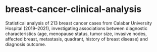 # breast-cancer-clinical-analysis
Statistical analysis of 213 breast cancer cases from Calabar University Hospital (2019–2021), investigating associations between diagnostic characteristics (age, menopause status, tumor size, invasive nodes, affected breast, metastasis, quadrant, history of breast disease) and diagnosis outcome.
